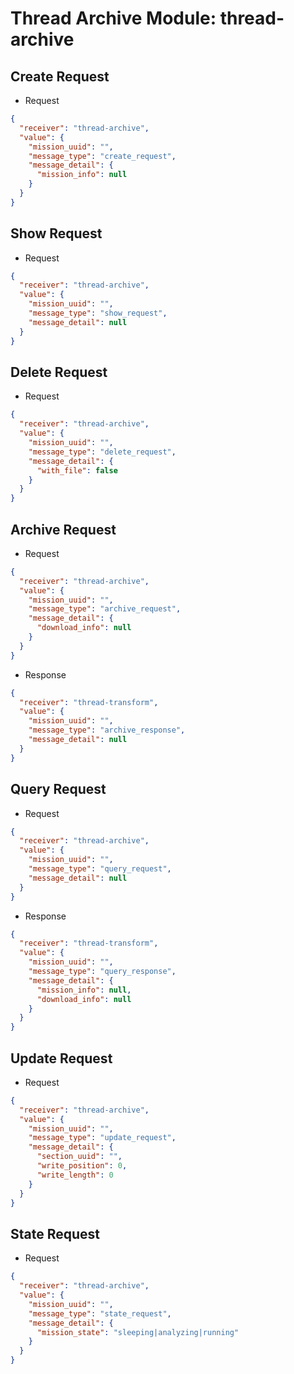 # Thread Archive Module: thread-archive
## Create Request
- Request
```json
{
  "receiver": "thread-archive",
  "value": {
    "mission_uuid": "",
    "message_type": "create_request",
    "message_detail": {
      "mission_info": null
    }
  }
}
```

## Show Request
- Request
```json
{
  "receiver": "thread-archive",
  "value": {
    "mission_uuid": "",
    "message_type": "show_request",
    "message_detail": null
  }
}
```

## Delete Request
- Request
```json
{
  "receiver": "thread-archive",
  "value": {
    "mission_uuid": "",
    "message_type": "delete_request",
    "message_detail": {
      "with_file": false
    }
  }
}
```

## Archive Request
- Request
```json
{
  "receiver": "thread-archive",
  "value": {
    "mission_uuid": "",
    "message_type": "archive_request",
    "message_detail": {
      "download_info": null
    }
  }
}
```

- Response
```json
{
  "receiver": "thread-transform",
  "value": {
    "mission_uuid": "",
    "message_type": "archive_response",
    "message_detail": null
  }
}
```

## Query Request
- Request
```json
{
  "receiver": "thread-archive",
  "value": {
    "mission_uuid": "",
    "message_type": "query_request",
    "message_detail": null
  }
}
```

- Response
```json
{
  "receiver": "thread-transform",
  "value": {
    "mission_uuid": "",
    "message_type": "query_response",
    "message_detail": {
      "mission_info": null,
      "download_info": null
    }
  }
}
```

## Update Request
- Request
```json
{
  "receiver": "thread-archive",
  "value": {
    "mission_uuid": "",
    "message_type": "update_request",
    "message_detail": {
      "section_uuid": "",
      "write_position": 0,
      "write_length": 0
    }
  }
}
```

## State Request
- Request
```json
{
  "receiver": "thread-archive",
  "value": {
    "mission_uuid": "",
    "message_type": "state_request",
    "message_detail": {
      "mission_state": "sleeping|analyzing|running"
    }
  }
}
```
